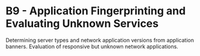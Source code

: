 # B9 - Application Fingerprinting and Evaluating Unknown Services

Determining server types and network application versions from application banners. Evaluation of responsive but unknown network applications.

